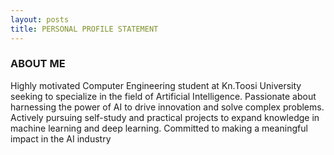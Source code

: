 ```yaml
---
layout: posts
title: PERSONAL PROFILE STATEMENT 
---
```


### ABOUT ME
Highly motivated Computer Engineering student at Kn.Toosi University seeking to specialize in the field of Artificial Intelligence. Passionate about harnessing the power of AI to drive innovation and solve complex problems. Actively pursuing self-study and practical projects to expand knowledge in machine learning and deep learning. Committed to making a meaningful impact in the AI industry
